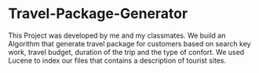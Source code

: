 # Travel-Package-Generator
This Project was developed by me and my classmates.
We build an Algorithm that generate travel package for customers based on search key work, travel budget, duration of the trip and the type of confort.
We used Lucene to index our files that contains a description of tourist sites.
